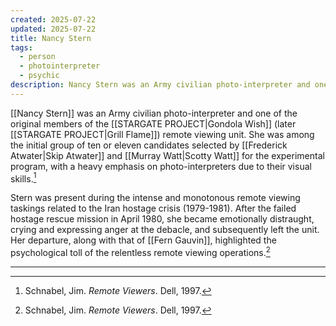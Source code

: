 ```yaml
---
created: 2025-07-22
updated: 2025-07-22
title: Nancy Stern
tags:
  - person
  - photointerpreter
  - psychic
description: Nancy Stern was an Army civilian photo-interpreter and one of the original members of the Stargate Project's remote viewing unit.
---
```


[[Nancy Stern]] was an Army civilian photo-interpreter and one of the original members of the [[STARGATE PROJECT|Gondola Wish]] (later [[STARGATE PROJECT|Grill Flame]]) remote viewing unit. She was among the initial group of ten or eleven candidates selected by [[Frederick Atwater|Skip Atwater]] and [[Murray Watt|Scotty Watt]] for the experimental program, with a heavy emphasis on photo-interpreters due to their visual skills.[^1]

Stern was present during the intense and monotonous remote viewing taskings related to the Iran hostage crisis (1979-1981). After the failed hostage rescue mission in April 1980, she became emotionally distraught, crying and expressing anger at the debacle, and subsequently left the unit. Her departure, along with that of [[Fern Gauvin]], highlighted the psychological toll of the relentless remote viewing operations.[^1]

---

[^1]: Schnabel, Jim. *Remote Viewers*. Dell, 1997.
